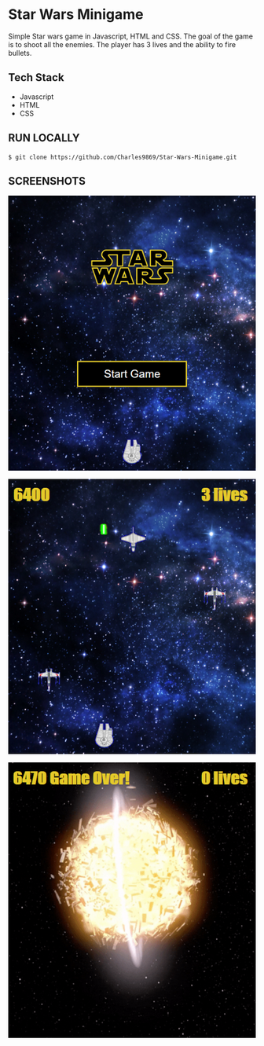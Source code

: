 # Star Wars Minigame

Simple Star wars game in Javascript, HTML and CSS. The goal of the game is to shoot all the enemies. The player has 3 lives and the ability to fire bullets.

## Tech Stack

- Javascript
- HTML
- CSS

## RUN LOCALLY

```
$ git clone https://github.com/Charles9869/Star-Wars-Minigame.git
```

## SCREENSHOTS

![image](screenshots/page1.png)

![image](screenshots/page2.png)

![image](screenshots/gameover.png)
